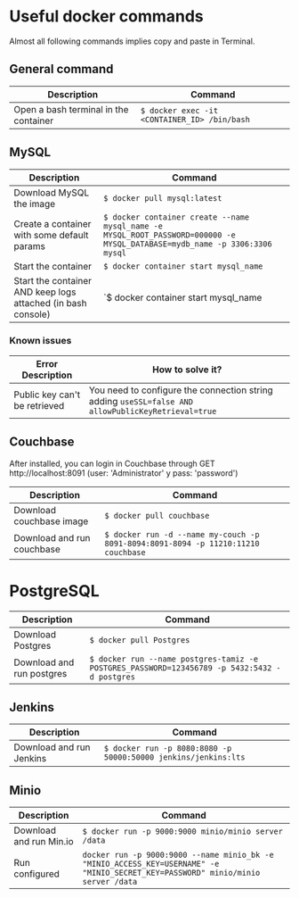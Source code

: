 # Useful docker commands
Almost all following commands implies copy and paste in Terminal.

## General command
| Description                           | Command                                      |
| ------------------------------------- | -------------------------------------------- |
| Open a bash terminal in the container | `$ docker exec -it <CONTAINER_ID> /bin/bash` |

## MySQL
| Description                                                  | Command                                                                                                                    |
| ------------------------------------------------------------ | -------------------------------------------------------------------------------------------------------------------------- |
| Download MySQL the image                                     | `$ docker pull mysql:latest`                                                                                               |
| Create a container with some default params                  | `$ docker container create --name mysql_name -e MYSQL_ROOT_PASSWORD=000000 -e MYSQL_DATABASE=mydb_name -p 3306:3306 mysql` |
| Start the container                                          | `$ docker container start mysql_name`                                                                                      |
| Start the container AND keep logs attached (in bash console) | `$ docker container start mysql_name | docker logs -f mysql_name`                                                          |

### Known issues
| Error Description             | How to solve it?                                                                                   |
| ----------------------------- | -------------------------------------------------------------------------------------------------- |
| Public key can't be retrieved | You need to configure the connection string adding `useSSL=false AND allowPublicKeyRetrieval=true` |


## Couchbase

After installed, you can login in Couchbase through 
GET http://localhost:8091 (user: 'Administrator' y pass: 'password')

| Description                | Command                                                                           |
| -------------------------- | --------------------------------------------------------------------------------- |
| Download couchbase image   | `$ docker pull couchbase`                                                         |
| Download and run couchbase | `$ docker run -d --name my-couch -p 8091-8094:8091-8094 -p 11210:11210 couchbase` |

# PostgreSQL
| Description               | Command                                                                                      |
| ------------------------- | -------------------------------------------------------------------------------------------- |
| Download Postgres         | `$ docker pull Postgres`                                                                     |
| Download and run postgres | `$ docker run --name postgres-tamiz -e POSTGRES_PASSWORD=123456789 -p 5432:5432 -d postgres` |


## Jenkins
| Description              | Command                                                        |
| ------------------------ | -------------------------------------------------------------- |
| Download and run Jenkins | `$ docker run -p 8080:8080 -p 50000:50000 jenkins/jenkins:lts` |

## Minio

| Description             | Command                                                                                                                          |
| ----------------------- | -------------------------------------------------------------------------------------------------------------------------------- |
| Download and run Min.io | `$ docker run -p 9000:9000 minio/minio server /data`                                                                             |
| Run configured          | `docker run -p 9000:9000 --name minio_bk -e "MINIO_ACCESS_KEY=USERNAME" -e "MINIO_SECRET_KEY=PASSWORD" minio/minio server /data` |
